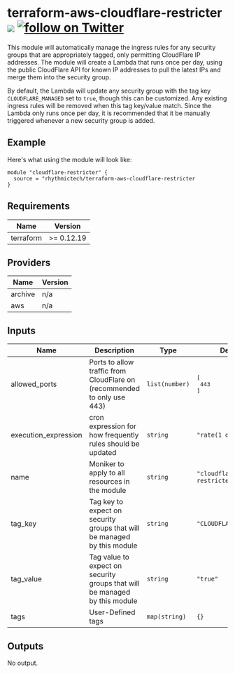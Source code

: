 # terraform-aws-cloudflare-restricter [![](https://github.com/rhythmictech/terraform-aws-cloudflare-restricter/workflows/pre-commit-check/badge.svg)](https://github.com/rhythmictech/terraform-aws-cloudflare-restricter/actions) <a href="https://twitter.com/intent/follow?screen_name=RhythmicTech"><img src="https://img.shields.io/twitter/follow/RhythmicTech?style=social&logo=RhythmicTech" alt="follow on Twitter"></a>

This module will automatically manage the ingress rules for any security groups that are appropriately tagged, only permitting CloudFlare IP addresses. The module will create a Lambda that runs once per day, using the public CloudFlare API for known IP addresses to pull the latest IPs and merge them into the security group.

By default, the Lambda will update any security group with the tag key `CLOUDFLARE_MANAGED` set to `true`,
though this can be customized. Any existing ingress rules will be removed when this tag key/value match. Since the Lambda only runs once per day, it is recommended that it be manually triggered whenever a new security group is added.

## Example
Here's what using the module will look like:

```
module "cloudflare-restricter" {
  source = "rhythmictech/terraform-aws-cloudflare-restricter
}
```

<!-- BEGINNING OF PRE-COMMIT-TERRAFORM DOCS HOOK -->
## Requirements

| Name | Version |
|------|---------|
| terraform | >= 0.12.19 |

## Providers

| Name | Version |
|------|---------|
| archive | n/a |
| aws | n/a |

## Inputs

| Name | Description | Type | Default | Required |
|------|-------------|------|---------|:--------:|
| allowed\_ports | Ports to allow traffic from CloudFlare on (recommended to only use 443) | `list(number)` | <pre>[<br>  443<br>]</pre> | no |
| execution\_expression | cron expression for how frequently rules should be updated | `string` | `"rate(1 day)"` | no |
| name | Moniker to apply to all resources in the module | `string` | `"cloudflare-restricter"` | no |
| tag\_key | Tag key to expect on security groups that will be managed by this module | `string` | `"CLOUDFLARE_MANAGED"` | no |
| tag\_value | Tag value to expect on security groups that will be managed by this module | `string` | `"true"` | no |
| tags | User-Defined tags | `map(string)` | `{}` | no |

## Outputs

No output.

<!-- END OF PRE-COMMIT-TERRAFORM DOCS HOOK -->
